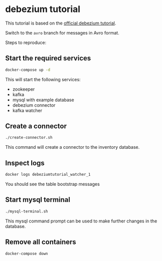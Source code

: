 # debezium tutorial

This tutorial is based on the [official debezium tutorial](http://debezium.io/docs/tutorial/).

Switch to the `avro` branch for messages in Avro format.

Steps to reproduce:

## Start the required services

```bash
docker-compose up -d
```

This will start the following services:
 - zookeeper
 - kafka
 - mysql with example database
 - debezium connector
 - kafka watcher
 
## Create a connector

```bash
./create-connector.sh
```

This command will create a connector to the inventory database.

## Inspect logs

```bash
docker logs debeziumtutorial_watcher_1
```

You should see the table bootstrap messages

## Start mysql terminal

```bash
./mysql-terminal.sh
```

This mysql command prompt can be used to make further changes in the database.

## Remove all containers

```bash
docker-compose down
```